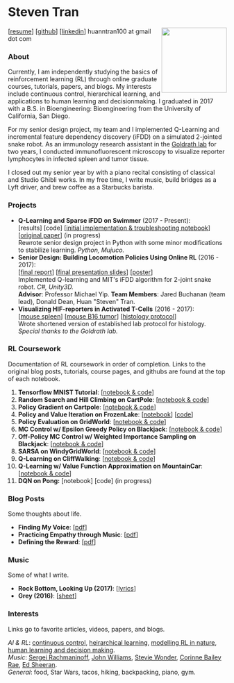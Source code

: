 # Steven Tran 

<img align="right" width="150" height="150" src="https://avatars1.githubusercontent.com/u/32233994?s=400&u=0246c1f50799d443ecf304fc2bb7f84c352d33c5&v=4">

[[resume](http://nbviewer.jupyter.org/github/huanntran100/Miscellaneous-/blob/master/Steven%20Tran%20Resume.pdf)]   [[github](https://github.com/huanntran100)]   [[linkedin](https://www.linkedin.com/in/steventran57896/)]
huanntran100 at gmail dot com  

### About 
Currently, I am independently studying the basics of reinforcement learning (RL) through online graduate courses, tutorials, papers, and blogs. My interests include continuous control, hierarchical learning, and applications to human learning and decisionmaking. I graduated in 2017 with a B.S. in Bioengineering: Bioengineering from the University of California, San Diego.   

For my senior design project, my team and I implemented Q-Learning and incremental feature dependency discovery (iFDD) on a simulated 2-jointed snake robot. As an immunology research assistant in the [Goldrath lab](https://goldrathlab.com/) for two years, I conducted immunofluorescent microscopy to visualize reporter lymphocytes in infected spleen and tumor tissue.   

I closed out my senior year by with a piano recital consisting of classical and Studio Ghibli works. In my free time, I write music, build bridges as a Lyft driver, and brew coffee as a Starbucks barista.

### Projects 
   
- **Q-Learning and Sparse iFDD on Swimmer** (2017 - Present):   
[results] [code] [[initial implementation & troubleshooting notebook](http://nbviewer.jupyter.org/github/huanntran100/Learning-RL/blob/master/Bioengineering%20Senior%20Design/Q-Learning_and_IFDD_on_Swimmer-v1_Implementation_Notebook.ipynb)] [[original paper](http://www.icml-2011.org/papers/473_icmlpaper.pdf)] (in progress)  
Rewrote senior design project in Python with some minor modifications to stabilize learning. _Python, Mujuco._      
- **Senior Design: Building Locomotion Policies Using Online RL** (2016 - 2017):   
[[final report](http://nbviewer.jupyter.org/github/huanntran100/Miscellaneous-/blob/master/Group%2012%20Q-Learning%20and%20IFDD%20Final%20Report%20%281%29.pdf)] [[final presentation slides](http://nbviewer.jupyter.org/github/huanntran100/Miscellaneous-/blob/master/Group%2012%20Q-Learning%20and%20IFDD%20Final%20Presentation.pdf)] [[poster](http://nbviewer.jupyter.org/github/huanntran100/Miscellaneous-/blob/master/Group%2012%20Q-Learning%20and%20IFDD%20Final%20Poster%20%281%29.pdf)]  
Implemented Q-learning and MIT's iFDD algorithm for 2-joint snake robot. _C#, Unity3D._    
**Advisor**: Professor Michael Yip. **Team Members**: Jared Buchanan (team lead), Donald Dean, Huan "Steven" Tran. 
- **Visualizing HIF-reporters in Activated T-Cells** (2016 - 2017):   
[[mouse spleen](http://nbviewer.jupyter.org/github/huanntran100/Miscellaneous-/blob/master/Spleen%20Image.png)] [[mouse B16 tumor](http://nbviewer.jupyter.org/github/huanntran100/Miscellaneous-/blob/master/Tumor%20Image.png)] [[histology protocol](http://nbviewer.jupyter.org/github/huanntran100/Miscellaneous-/blob/master/Quick%20Histology%20Protocol.pdf)]  
Wrote shortened version of established lab protocol for histology. 
_Special thanks to the Goldrath lab._ 

### RL Coursework
Documentation of RL coursework in order of completion. Links to the original blog posts, tutorials, course pages, and githubs are found at the top of each notebook. 
1. **Tensorflow MNIST Tutorial**: [[notebook & code](http://nbviewer.jupyter.org/github/huanntran100/RL-Practice/blob/master/Practice/Tensorflow_MNIST_Exercise.ipynb)]
2. **Random Search and Hill Climbing on CartPole**: [[notebook & code](http://nbviewer.jupyter.org/github/huanntran100/RL-Practice/blob/master/Practice/Random_Search_and_Hill_Climbing_on_CartPole-v0.ipynb)]
3. **Policy Gradient on Cartpole**: [[notebook & code](http://nbviewer.jupyter.org/github/huanntran100/Learning-RL/blob/master/Practice/Policy_Gradient_on_CartPole-v0.ipynb)] 
4. **Policy and Value Iteration on FrozenLake**: [[notebook](http://nbviewer.jupyter.org/github/huanntran100/Learning-RL/blob/master/Practice/Policy_and_Value_Iteration_for_FrozenLake-v0.ipynb)] [[code](https://github.com/huanntran100/Learning-RL/blob/master/Practice/rl.py)]
5. **Policy Evaluation on GridWorld**: [[notebook & code](http://nbviewer.jupyter.org/github/huanntran100/Learning-RL/blob/master/Practice/Policy_Evaluation_on_GridWorld.ipynb)]
6. **MC Control w/ Epsilon Greedy Policy on Blackjack**: [[notebook & code](http://nbviewer.jupyter.org/github/huanntran100/Learning-RL/blob/master/Practice/MC_Control_with_Epsilon_Greedy_Policy_on_Blackjack.ipynb)]
7. **Off-Policy MC Control w/ Weighted Importance Sampling on Blackjack**: [[notebook & code](http://nbviewer.jupyter.org/github/huanntran100/Learning-RL/blob/master/Practice/Off-Policy_MC_with_Weighted_Importance_Sampling_on_Blackjack.ipynb)]
8. **SARSA on WindyGridWorld**: [[notebook & code](http://nbviewer.jupyter.org/github/huanntran100/Learning-RL/blob/master/Practice/SARSA_on_WindyGridWorld.ipynb)]
9. **Q-Learning on CliffWalking**: [[notebook & code](http://nbviewer.jupyter.org/github/huanntran100/Learning-RL/blob/master/Practice/Q-Learning_on_CliffWalking.ipynb)]
10. **Q-Learning w/ Value Function Approximation on MountainCar**: [[notebook & code](http://nbviewer.jupyter.org/github/huanntran100/Learning-RL/blob/master/Practice/Q-Learning_with_Value_Function_Approximation_on_MountainCar.ipynb)]
11. **DQN on Pong:** [notebook] [code] (in progress)


### Blog Posts 

Some thoughts about life.

- **Finding My Voice**: [[pdf](http://nbviewer.jupyter.org/github/huanntran100/Miscellaneous-/blob/master/Finding%20My%20Voice.pdf)]
- **Practicing Empathy through Music**: [[pdf](http://nbviewer.jupyter.org/github/huanntran100/Miscellaneous-/blob/master/Practicing%20Empathy%20through%20Music.pdf)]
- **Defining the Reward**: [[pdf](http://nbviewer.jupyter.org/github/huanntran100/Miscellaneous-/blob/master/Defining%20the%20Reward.pdf)]

### Music

Some of what I write.
      
- **Rock Bottom, Looking Up (2017)**: [[lyrics](http://nbviewer.jupyter.org/github/huanntran100/Miscellaneous-/blob/master/Rock%20Bottom.pdf)]
- **Grey (2016)**: [[sheet](http://nbviewer.jupyter.org/github/huanntran100/Miscellaneous-/blob/master/Grey.pdf)]

### Interests
Links go to favorite articles, videos, papers, and blogs.  

_AI & RL_: [continuous control](http://proceedings.mlr.press/v48/duan16.pdf), [heirarchical learning](https://blog.openai.com/learning-a-hierarchy/), [modelling RL in nature](http://gershmanlab.webfactional.com/pubs/GershmanDaw17.pdf), [human learning and decision making](https://deepmind.com/research/publications/successor-representation-human-reinforcement-learning/).   
_Music_: [Sergei Rachmaninoff](https://www.youtube.com/watch?v=QNRxHyZDU-Q), [John Williams](https://www.youtube.com/watch?v=HcZ9kQ1h-ZY), [Stevie Wonder](https://www.youtube.com/watch?v=ppLJAp2Tnwo), [Corinne Bailey Rae](https://www.youtube.com/watch?v=7gPD7kY1amE), [Ed Sheeran](https://www.youtube.com/watch?v=lp-EO5I60KA).  
_General_: food, Star Wars, tacos, hiking, backpacking, piano, gym. 
